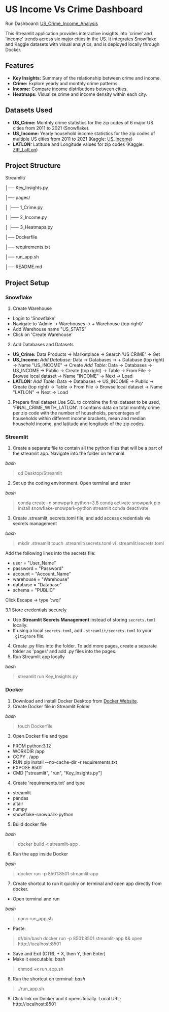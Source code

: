 # US Income Vs Crime Dashboard

Run Dashboard: [US_Crime_Income_Analysis](https://us-crime-vs-income-dashboard-erlkabpu9zpzn7lidwgb5k.streamlit.app/)

This Streamlit application provides interactive insights into 'crime' and 'income' trends across six major cities in the US.
It integrates Snowflake and Kaggle datasets with visual analytics, and is deployed locally through Docker.

## Features
 - **Key Insights:** Summary of the relationship between crime and income.
 - **Crime:** Explore yearly and monthly crime patterns.
 - **Income:** Compare income distributions between cities.
 - **Heatmaps:** Visualize crime and income density within each city.

 ## Datasets Used
 - **US_Crime:** Monthly crime statistics for the zip codes of 6 major US cities from 2011 to 2021 (Snowflake).
 - **US_Income:** Yearly household income statistics for the zip codes of multiple US cities from 2011 to 2021 (Kaggle: [US_Income](https://www.kaggle.com/datasets/claygendron/us-household-income-by-zip-code-2021-2011))
 - **LATLON:** Latitude and Longitude values for zip codes (Kaggle: [ZIP_LatLon](https://www.kaggle.com/datasets/joeleichter/us-zip-codes-with-lat-and-long))

## Project Structure
Streamlit/

│── Key_Insights.py

│── pages/

│   ├── 1_Crime.py

│   ├── 2_Income.py

│   ├── 3_Heatmaps.py

│── Dockerfile

│── requirements.txt

│── run_app.sh

│── README.md

## Project Setup

### Snowflake

1. Create Warehouse
- Login to 'Snowflake'
- Navigate to 'Admin -> Warehouses -> + Warehouse (top right)'
- Add Warehouse name "US_STATS"
- Click on 'Create Warehouse'

2. Add Databases and Datasets
- **US_Crime:** 
Data Products -> Marketplace -> Search 'US CRIME' -> Get
- **US_Income:** 
*Add Database:* Data -> Databases -> + Database (top right) -> Name "US_INCOME" -> Create
*Add Table:* Data -> Databases -> US_INCOME -> Public -> Create (top right) -> Table -> From File -> Browse local dataset -> Name "INCOME" -> Next -> Load
- **LATLON:** 
*Add Table:* Data -> Databases -> US_INCOME -> Public -> Create (top right) -> Table -> From File -> Browse local dataset -> Name "LATLON" -> Next -> Load

3. Prepare final dataset
Use SQL to combine the final dataset to be used, 'FINAL_CRIME_WITH_LATLON'. It contains data on total monthly crime per zip code with the number of households, percentages of households within different income brackets, mean and median household income, and latitude and longitude of the zip codes.

### Streamlit
1. Create a separate file to contain all the python files that will be a part of the streamlit app. Navigate into the folder on terminal

*bash*
> cd Desktop/Streamlit

2. Set up the coding environment. Open terminal and enter

*bash*
> conda create -n snowpark python=3.8
> conda activate snowpark
> pip install snowflake-snowpark-python streamlit
> conda deactivate

3. Create .streamlit, secrets.toml file, and add access credentials via secrets management

*bash*
> mkdir .streamlit
> touch .streamlit/secrets.toml
> vi .streamlit/secrets.toml

Add the following lines into the secrets file:
- user = "User_Name"
- password = "Password"
- account = "Account_Name"
- warehouse = "Warehouse"
- database = "Database"
- schema = "PUBLIC"

Click Escape -> type ':wq!'

3.1 Store credentials securely
- Use **Streamlit Secrets Management** instead of storing `secrets.toml` locally.
- If using a local `secrets.toml`, add `.streamlit/secrets.toml` to your `.gitignore` file.


4. Create .py files into the folder. To add more pages, create a separate folder as 'pages' and add .py files into the pages.
5. Run Streamlit app locally

*bash*
> streamlit run Key_Insights.py

### Docker

1. Download and install Docker Desktop from [Docker Website](https://docs.docker.com/get-started/get-docker/).
2. Create Docker file in Streamlit Folder

*bash*
> touch Dockerfile

3. Open Docker file and type 

- FROM python:3.12
- WORKDIR /app
- COPY . /app
- RUN pip install --no-cache-dir -r requirements.txt
- EXPOSE 8501
- CMD ["streamlit", "run", "Key_Insights.py"]

4. Create 'requirements.txt' and type

- streamlit
- pandas
- altair
- numpy
- snowflake-snowpark-python

5. Build docker file

*bash*
> docker build -t streamlit-app .

6. Run the app inside Docker

*bash*
> docker run -p 8501:8501 streamlit-app

7. Create shortcut to run it quickly on terminal and open app directly from docker.
- Open terminal and run

*bash*
> nano run_app.sh

- Paste:
> #!/bin/bash
> docker run -p 8501:8501 streamlit-app && open http://localhost:8501

- Save and Exit (CTRL + X, then Y, then Enter)
- Make it executable:
*bash*
> chmod +x run_app.sh

8. Run the shortcut on terminal:
*bash*
> ./run_app.sh

9. Click link on Docker and it opens locally.
Local URL: http://localhost:8501
















